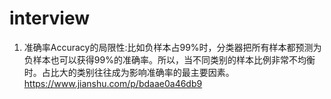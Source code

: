 # interview
1. 准确率Accuracy的局限性:比如负样本占99%时，分类器把所有样本都预测为负样本也可以获得99%的准确率。所以，当不同类别的样本比例非常不均衡时。占比大的类别往往成为影响准确率的最主要因素。
https://www.jianshu.com/p/bdaae0a46db9
